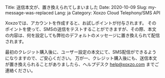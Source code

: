 Title: 送信本文が、置き換えられてしまいました
Date: 2020-10-09
Slug: my-message-was-replaced
Lang: ja
Category: Xoxzo Cloud Telephony/SMS API


Xoxzoでは、アカウントを作成すると、お試しポイントが付与されます。 そのポイントを使って、SMSの送信をテストすることができますが、その際、本文の内容は、何を設定しても弊社のデフォルトのメッセージに置き換えられて配信されます。

最初のクレジット購入後に、ユーザー設定の本文にて、SMS配信ができるようになりますので、ご安心ください。
万が一、クレジット購入後にも、送信本文が置き換えられることがありましたら、ヘルプデスク help@xoxzo.com までご連絡ください。
